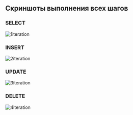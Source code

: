## Скриншоты выполнения всех шагов

### SELECT
![1iteration](https://user-images.githubusercontent.com/55044802/204349509-c060c892-4bfa-4b02-b2d9-d47cbbfb045b.png)

### INSERT
![2iteration](https://user-images.githubusercontent.com/55044802/204349539-f07cc709-3be7-4e98-9c78-010516e32401.png)

### UPDATE
![3iteration](https://user-images.githubusercontent.com/55044802/204349556-14147fa9-6430-4725-a705-b222d81e121e.png)

### DELETE
![4iteration](https://user-images.githubusercontent.com/55044802/204349580-92d5da3b-8035-40ef-8d6d-34df47182aa5.png)
